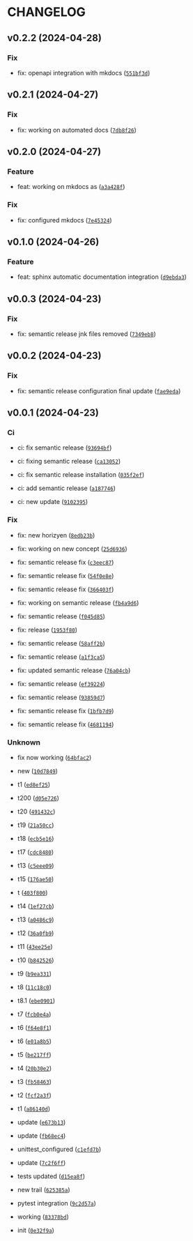 # CHANGELOG



## v0.2.2 (2024-04-28)

### Fix

* fix: openapi integration with mkdocs ([`551bf3d`](https://github.com/extinctCoder/tms_micro/commit/551bf3d64860de6ce190cfd196a56d66c00ca308))


## v0.2.1 (2024-04-27)

### Fix

* fix: working on automated docs ([`7db8f26`](https://github.com/extinctCoder/tms_micro/commit/7db8f26bb2a99cd03bc823243ecd2ff35c5dd8d9))


## v0.2.0 (2024-04-27)

### Feature

* feat: working on mkdocs as ([`a3a428f`](https://github.com/extinctCoder/tms_micro/commit/a3a428fa21714741ca6963ff3067b6cd2f2a7606))

### Fix

* fix: configured mkdocs ([`7e45324`](https://github.com/extinctCoder/tms_micro/commit/7e453242bba7d9ea0f33e6a91bfb810c7341b61f))


## v0.1.0 (2024-04-26)

### Feature

* feat: sphinx automatic documentation integration ([`d9ebda3`](https://github.com/extinctCoder/tms_micro/commit/d9ebda3c508c42601306e3fcd799f2513f1a9ba1))


## v0.0.3 (2024-04-23)

### Fix

* fix: semantic release jnk files removed ([`7349eb8`](https://github.com/extinctCoder/tms_micro/commit/7349eb8d4a82ee4f40c5cc318d47be0c53eadb73))


## v0.0.2 (2024-04-23)

### Fix

* fix: semantic release configuration final update ([`fae9eda`](https://github.com/extinctCoder/tms_micro/commit/fae9eda0c19b38587b6853eb10c1143369886ebc))


## v0.0.1 (2024-04-23)

### Ci

* ci: fix semantic release ([`93694bf`](https://github.com/extinctCoder/tms_micro/commit/93694bfd9efce4dbcc0f63aeac615af24ff98fc1))

* ci: fixing semantic release ([`ca13052`](https://github.com/extinctCoder/tms_micro/commit/ca1305298c21a24967430c6a99892d8436692159))

* ci: fix semantic release installation ([`035f2ef`](https://github.com/extinctCoder/tms_micro/commit/035f2efc77d259f8503b8368b6a616f7b8044bc4))

* ci: add semantic release ([`a187746`](https://github.com/extinctCoder/tms_micro/commit/a1877469dbcf6bf57528db9365d3a5aa1479bc64))

* ci: new update ([`9102395`](https://github.com/extinctCoder/tms_micro/commit/9102395e69ebe4c68d6916162eaa859ed2a32e9b))

### Fix

* fix: new horizyen ([`8edb23b`](https://github.com/extinctCoder/tms_micro/commit/8edb23b603822107d4587e96005a31cb1a4bd3c0))

* fix: working on new concept ([`25d6936`](https://github.com/extinctCoder/tms_micro/commit/25d69362cb7e1377d2603ba1a40456f96616fdb6))

* fix: semantic release fix ([`c3eec87`](https://github.com/extinctCoder/tms_micro/commit/c3eec8761aab0e2564ff5d464d44967ce99cc7e0))

* fix: semantic release fix ([`54f0e8e`](https://github.com/extinctCoder/tms_micro/commit/54f0e8e4ea1cae99334c270aa768ec077a5cd552))

* fix: semantic release fix ([`366403f`](https://github.com/extinctCoder/tms_micro/commit/366403f661522498a7575f67a74755cdc0e911a1))

* fix: working on semantic release ([`fb4a9d6`](https://github.com/extinctCoder/tms_micro/commit/fb4a9d6f6ba4249034dc40d8e302c42de06345c4))

* fix: semantic release ([`f045d85`](https://github.com/extinctCoder/tms_micro/commit/f045d85d3e501d6c7d543f4fb71d178c918bd193))

* fix: release ([`1953f80`](https://github.com/extinctCoder/tms_micro/commit/1953f8020e487c56ea19663d6811870ee8509317))

* fix: semantic release ([`58aff2b`](https://github.com/extinctCoder/tms_micro/commit/58aff2b7fad75c4c05af42e2089846ed786d4a0d))

* fix: semantic release ([`a1f3ca5`](https://github.com/extinctCoder/tms_micro/commit/a1f3ca5e0e2e7fa734ac2557ca81172680552bb2))

* fix: updated semantic release ([`76a04cb`](https://github.com/extinctCoder/tms_micro/commit/76a04cb47d7073a2bf6b3240f944acdc5cbbbc49))

* fix: semantic release ([`ef39224`](https://github.com/extinctCoder/tms_micro/commit/ef3922410f91a42345ebf9c577e911184120565c))

* fix: semantic release ([`93859d7`](https://github.com/extinctCoder/tms_micro/commit/93859d766fb6f146a5a7ff62f4e680ac2c9664bc))

* fix: semantic release fix ([`1bfb7d9`](https://github.com/extinctCoder/tms_micro/commit/1bfb7d9a87f8a545bbca01e5fbcd97c61b32e0fc))

* fix: semantic release fix ([`4681194`](https://github.com/extinctCoder/tms_micro/commit/46811949f75b214fad722c2603ccf394c9b9b1d5))

### Unknown

* fix now working ([`64bfac2`](https://github.com/extinctCoder/tms_micro/commit/64bfac2b3256cd480e9e7795ca81bbd0a6cae000))

* new ([`10d7849`](https://github.com/extinctCoder/tms_micro/commit/10d784972156f2a8c5134d9970750fd7af6a2adf))

* t1 ([`ed8ef25`](https://github.com/extinctCoder/tms_micro/commit/ed8ef25d14bd8adac5ac7d4f223ccd8e9c7ef146))

* t200 ([`d05e726`](https://github.com/extinctCoder/tms_micro/commit/d05e7263000aca4c309e167c078c176353280c61))

* t20 ([`491432c`](https://github.com/extinctCoder/tms_micro/commit/491432c0004668755d54145f20d894049dedb9cc))

* t19 ([`21a50cc`](https://github.com/extinctCoder/tms_micro/commit/21a50cc14a73274321f3c2c13691982584bffae0))

* t18 ([`ecb5e16`](https://github.com/extinctCoder/tms_micro/commit/ecb5e163046ea28275c18f18e9e0c752c8a69c4e))

* t17 ([`cdc8480`](https://github.com/extinctCoder/tms_micro/commit/cdc8480e1f656f78f09e036a7ce41f0f57b85266))

* t13 ([`c5eee09`](https://github.com/extinctCoder/tms_micro/commit/c5eee0932a498d151f9c67a7a36fb92933e03896))

* t15 ([`176ae50`](https://github.com/extinctCoder/tms_micro/commit/176ae5032c0807e070a920ac2a49ccc10dab0626))

* t ([`403f800`](https://github.com/extinctCoder/tms_micro/commit/403f800224524ea17456ebbdc503eae8f3e9a9f3))

* t14 ([`1ef27cb`](https://github.com/extinctCoder/tms_micro/commit/1ef27cb5ff7d2204702c7e66bd4310109a80d1e0))

* t13 ([`a0486c9`](https://github.com/extinctCoder/tms_micro/commit/a0486c93fc2465374ae59950eb46204101203fab))

* t12 ([`36a0fb9`](https://github.com/extinctCoder/tms_micro/commit/36a0fb976ca640aceb177d5594d7d6896e17b251))

* t11 ([`43ee25e`](https://github.com/extinctCoder/tms_micro/commit/43ee25e6ecf9926914c78e7b6094923f02b35d07))

* t10 ([`b842526`](https://github.com/extinctCoder/tms_micro/commit/b842526eceb8a0e6cd13d3acd5a3091800d591ce))

* t9 ([`b9ea331`](https://github.com/extinctCoder/tms_micro/commit/b9ea3311a8339063edb28edcd83de8ad818c2893))

* t8 ([`11c18c0`](https://github.com/extinctCoder/tms_micro/commit/11c18c0ee84c5d32f9441ae6dd5e30e3cf1f61b0))

* t8.1 ([`ebe0901`](https://github.com/extinctCoder/tms_micro/commit/ebe0901b7e259bd59765c3e39d10ed54f3182d45))

* t7 ([`fcb0e4a`](https://github.com/extinctCoder/tms_micro/commit/fcb0e4a933e45baa01308d66fc3586dc55b3421a))

* t6 ([`f64e8f1`](https://github.com/extinctCoder/tms_micro/commit/f64e8f16f2e405dbb8a8c35443275479b5059e32))

* t6 ([`e01a8b5`](https://github.com/extinctCoder/tms_micro/commit/e01a8b51aa58b59f8d7e5dfc5f44c1954333e204))

* t5 ([`be217ff`](https://github.com/extinctCoder/tms_micro/commit/be217ff4a56a5a918fe900330f62d001930d4ad7))

* t4 ([`20b30e2`](https://github.com/extinctCoder/tms_micro/commit/20b30e2fa7e8d456e2a1ad59e10ae87a590571d6))

* t3 ([`fb58463`](https://github.com/extinctCoder/tms_micro/commit/fb58463e61d24df8b283df6efb284574afda3657))

* t2 ([`fcf2a3f`](https://github.com/extinctCoder/tms_micro/commit/fcf2a3f44ea1ad25b2ab1deed7ddd4923953f976))

* t1 ([`a86140d`](https://github.com/extinctCoder/tms_micro/commit/a86140dc741c285e88e95784b43efde220cc025b))

* update ([`e673b13`](https://github.com/extinctCoder/tms_micro/commit/e673b134867ca56d8ed6e05bff52a6360a2fe374))

* update ([`fb68ec4`](https://github.com/extinctCoder/tms_micro/commit/fb68ec4fa171f3c10ddce89d177102492728a028))

* unittest_configured ([`c1efd7b`](https://github.com/extinctCoder/tms_micro/commit/c1efd7bfa98629136f7171e9be62e73ad51ddb07))

* update ([`7c2f6ff`](https://github.com/extinctCoder/tms_micro/commit/7c2f6ff0939c9f889b60f0320dce7c8903446e78))

* tests updated ([`d15ea8f`](https://github.com/extinctCoder/tms_micro/commit/d15ea8fad581b21c155b6dcd32454e0115f408cd))

* new trail ([`625385a`](https://github.com/extinctCoder/tms_micro/commit/625385ab1a0bf62345a00c898af9bbdcb4374121))

* pytest integration ([`9c2d57a`](https://github.com/extinctCoder/tms_micro/commit/9c2d57a5831d7e2a5c4d93192af161d64a067288))

* working ([`83378bd`](https://github.com/extinctCoder/tms_micro/commit/83378bd7049a70b7b2075b2cfcc262b5490b6fde))

* init ([`0e32f9a`](https://github.com/extinctCoder/tms_micro/commit/0e32f9a4da3d3098bb3d5a78a76523ef02583e05))
